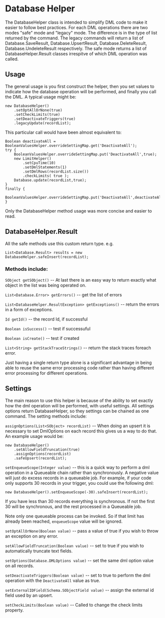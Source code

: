 # Database Helper

The DatabaseHelper class is intended to simplify DML code to make it easier to follow best practices.  For each DML operations there are two modes "safe" mode and "legacy" mode.  The difference is in the type of list returned by the command.  The legacy commands will return a list of Database.SaveResult, Database.UpsertResult, Database.DeleteResult, Database.UndeleteResult respectively.   The safe mode returns a list of DatabaseHelper.Result classes irrespitve of which DML operation was called.  

## Usage

The general usage is you first construct the helper, then you set values to indicate how the database operation will be performed, and finally you call the DML.  A typical usage might be:

```
new DatabaseHelper()
    .setOptAllOrNone(true)
    .setCheckLimits(true)
    .setDeactivateTriggers(true)
    .legacyUpdate(recordList);
```

This particular call would have been almost equivalent to:

```
Boolean deactivateAll = BooleanValuesHelper.overrideSettingMap.get('DeactivateAll');
try {
    BooleanValuesHelper.overrideSettingMap.put('DeactivateAll',true);
    new LimitHelper()
        .setCpuTime(10)
        .setDmlStatements(1)
        .setDmlRows(recordList.size())
        .checkLimits( true );
    Database.update(recordList,true);
}
finally {
    BooleanValuesHelper.overrideSettingMap.put('DeactivateAll',deactivateAll);
}
```

Only the DatabaseHelper method usage was more concise and easier to read.

## DatabaseHelper.Result

All the safe methods use this custom return type. e.g.

```List<Database.Result> results = new DatabaseHelper.safeInsert(recordList);```

### Methods include:

```SObject getSObject()```  -- At last there is an easy way to return exactly what object in the list was being operated on.  

```List<Database.Error> getErrors()``` -- get the list of errors

```List<DatabaseHelper.ResultException> getExceptions()``` -- return the errors in a form of exceptions.


```Id getId()``` -- the record Id, if successful

```Boolean isSuccess()``` -- test if successuful

```Boolean isCreate()``` -- test if created

```List<String> getStackTraceStrings()``` -- return the stack traces foreach error.

Just having a single return type alone is a significant advantage in being able to reuse the same error processing code rather than having different error processing for different operations.

## Settings

The main reason to use this helper is because of the ability to set exactly how the dml operation will be performed, with useful settings.  All settings options return DatabaseHelper, so they settings can be chained as one command.   The setting methods include:

```assignOptions(List<SObject> recordList)``` -- When doing an upsert it is necessary to set DmlOptions on each record this gives us a way to do that.  An example usage would be:

```
new DatabaseHelper()
    .setAllowFieldTruncation(true)
    .assignOptions(recordList)
    .safeUpsert(recordList);
```

```setEnqueueScope(Integer value)``` -- this is a quick way to perform a dml operation in a Queueable chain rather than synchronously.  A negative value will just do excess records in a queueable job.   For example, if your code only supports 30 records in your trigger, you could use the following dml:

```
new DatabaseHelper().setEnqueueScope(-30).safeInsert(recordList);
```

If you have less than 30 records everything is synchronous.  If not the first 30 will be synchronous, and the rest processed in a Queueable job.

Note only one queueable process can be invoked.  So if that limit has already been reached, ```enqueueScope``` value will be ignored.

```setOptAllOrNone(Boolean value)``` -- pass a value of true if you wish to throw an exception on any error.

```setAllowFieldTruncation(Boolean value)``` -- set to true if you wish to automatically truncate text fields.

```setOptions(Database.DMLOptions value)``` -- set the same dml option value on all records.

```setDeactivateTriggers(Boolean value)``` -- set to true to perform the dml operation with the ```DeactivateAll``` value as true.

```setExternalIDField(Schema.SObjectField value)``` -- assign the external id field used by an upsert.

```setCheckLimits(Boolean value)``` -- Called to change the check limits property.


